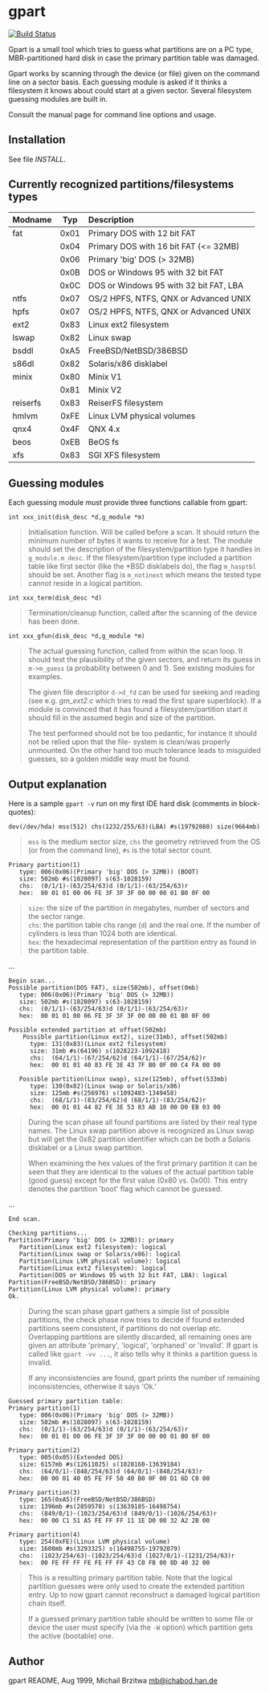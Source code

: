 # gpart

[![Build Status](https://travis-ci.org/baruch/gpart.svg)](https://travis-ci.org/baruch/gpart)

Gpart is a small tool which tries to guess what partitions
are on a PC type, MBR-partitioned hard disk in case the
primary partition table was damaged.

Gpart works by scanning through the device (or file) given on
the command line on a sector basis. Each guessing module is
asked if it thinks a filesystem it knows about could start at
a given sector. Several filesystem guessing modules are built
in.

Consult the manual page for command line options and usage.


## Installation

See file *INSTALL*.

## Currently recognized partitions/filesystems types

   Modname  | Typ  | Description
   :--------|:----:|:------------
   fat      | 0x01 | Primary DOS with 12 bit FAT
            | 0x04 | Primary DOS with 16 bit FAT (<= 32MB)
            | 0x06 | Primary 'big' DOS (> 32MB)
            | 0x0B | DOS or Windows 95 with 32 bit FAT
            | 0x0C | DOS or Windows 95 with 32 bit FAT, LBA
   ntfs     | 0x07 | OS/2 HPFS, NTFS, QNX or Advanced UNIX
   hpfs     | 0x07 | OS/2 HPFS, NTFS, QNX or Advanced UNIX
   ext2     | 0x83 | Linux ext2 filesystem
   lswap    | 0x82 | Linux swap
   bsddl    | 0xA5 | FreeBSD/NetBSD/386BSD
   s86dl    | 0x82 | Solaris/x86 disklabel
   minix    | 0x80 | Minix V1
            | 0x81 | Minix V2
   reiserfs | 0x83 | ReiserFS filesystem
   hmlvm    | 0xFE | Linux LVM physical volumes
   qnx4     | 0x4F | QNX 4.x
   beos     | 0xEB | BeOS fs
   xfs      | 0x83 | SGI XFS filesystem



## Guessing modules

Each guessing module must provide three functions callable from
gpart:

    int xxx_init(disk_desc *d,g_module *m)

>   Initialisation function. Will be called before a scan.
>   It should return the minimum number of bytes it wants
>   to receive for a test. The module should set the
>   description of the filesystem/partition type it handles
>   in `g_module.m_desc`. If the filesystem/partition type
>   included a partition table like first sector (like the
>   \*BSD disklabels do), the flag `m_hasptbl` should be set.
>   Another flag is `m_notinext` which means the tested type
>   cannot reside in a logical partition.

    int xxx_term(disk_desc *d)

>   Termination/cleanup function, called after the scanning
>   of the device has been done.

    int xxx_gfun(disk_desc *d,g_module *m)

>   The actual guessing function, called from within the
>   scan loop. It should test the plausibility of the
>   given sectors, and return its guess in `m->m_guess` (a
>   probability between 0 and 1). See existing modules
>   for examples.
>
>   The given file descriptor `d->d_fd` can be used for seeking
>   and reading (see e.g. *gm_ext2.c* which tries to read
>   the first spare superblock). If a module is convinced
>   that it has found a filesystem/partition start it should
>   fill in the assumed begin and size of the partition.
>
>   The test performed should not be too pedantic, for
>   instance it should not be relied upon that the file-
>   system is clean/was properly unmounted. On the other
>   hand too much tolerance leads to misguided guesses,
>   so a golden middle way must be found.


## Output explanation

Here is a sample `gpart -v` run on my first IDE hard disk
(comments in block-quotes):

    dev(/dev/hda) mss(512) chs(1232/255/63)(LBA) #s(19792080) size(9664mb)

>   `mss` is the medium sector size, `chs` the geometry retrieved
>   from the OS (or from the command line), `#s` is the total
>   sector count.

    Primary partition(1)
       type: 006(0x06)(Primary 'big' DOS (> 32MB)) (BOOT)
       size: 502mb #s(1028097) s(63-1028159)
       chs:  (0/1/1)-(63/254/63)d (0/1/1)-(63/254/63)r
       hex:  80 01 01 00 06 FE 3F 3F 3F 00 00 00 01 B0 0F 00

>   `size`: the size of the partition in megabytes, number of
>   sectors and the sector range.  
>   `chs`: the partition table chs range (`d`) and the real one.
>   If the number of cylinders is less than 1024 both are
>   identical.  
>   `hex`: the hexadecimal representation of the partition entry
>   as found in the partition table.  

...

    Begin scan...
    Possible partition(DOS FAT), size(502mb), offset(0mb)
       type: 006(0x06)(Primary 'big' DOS (> 32MB))
       size: 502mb #s(1028097) s(63-1028159)
       chs:  (0/1/1)-(63/254/63)d (0/1/1)-(63/254/63)r
       hex:  00 01 01 00 06 FE 3F 3F 3F 00 00 00 01 B0 0F 00

    Possible extended partition at offset(502mb)
        Possible partition(Linux ext2), size(31mb), offset(502mb)
          type: 131(0x83)(Linux ext2 filesystem)
          size: 31mb #s(64196) s(1028223-1092418)
          chs:  (64/1/1)-(67/254/62)d (64/1/1)-(67/254/62)r
          hex:  00 01 01 40 83 FE 3E 43 7F B0 0F 00 C4 FA 00 00

       Possible partition(Linux swap), size(125mb), offset(533mb)
          type: 130(0x82)(Linux swap or Solaris/x86)
          size: 125mb #s(256976) s(1092483-1349458)
          chs:  (68/1/1)-(83/254/62)d (68/1/1)-(83/254/62)r
          hex:  00 01 01 44 82 FE 3E 53 83 AB 10 00 D0 EB 03 00

>   During the scan phase all found partitions are listed by
>   their real type names. The Linux swap partition above is
>   recognized as Linux swap but will get the 0x82 partition
>   identifier which can be both a Solaris disklabel or a
>   Linux swap partition.
>
>   When examining the hex values of the first primary partition
>   it can be seen that they are identical to the values of the
>   actual partition table (good guess) except for the first
>   value (0x80 vs. 0x00). This entry denotes the partition
>   'boot' flag which cannot be guessed.

...

    End scan.

    Checking partitions...
    Partition(Primary 'big' DOS (> 32MB)): primary
       Partition(Linux ext2 filesystem): logical
       Partition(Linux swap or Solaris/x86): logical
       Partition(Linux LVM physical volume): logical
       Partition(Linux ext2 filesystem): logical
       Partition(DOS or Windows 95 with 32 bit FAT, LBA): logical
    Partition(FreeBSD/NetBSD/386BSD): primary
    Partition(Linux LVM physical volume): primary
    Ok.

>   During the scan phase gpart gathers a simple list of possible
>   partitions, the check phase now tries to decide if found
>   extended partitions seem consistent, if partitions do not
>   overlap etc. Overlapping partitions are silently discarded,
>   all remaining ones are given an attribute 'primary', 'logical',
>   'orphaned' or 'invalid'. If gpart is called like `gpart -vv ...`,
>   it also tells why it thinks a partition guess is invalid.
>
>   If any inconsistencies are found, gpart prints the number
>   of remaining inconsistencies, otherwise it says 'Ok.'

    Guessed primary partition table:
    Primary partition(1)
       type: 006(0x06)(Primary 'big' DOS (> 32MB))
       size: 502mb #s(1028097) s(63-1028159)
       chs:  (0/1/1)-(63/254/63)d (0/1/1)-(63/254/63)r
       hex:  00 01 01 00 06 FE 3F 3F 3F 00 00 00 01 B0 0F 00

    Primary partition(2)
       type: 005(0x05)(Extended DOS)
       size: 6157mb #s(12611025) s(1028160-13639184)
       chs:  (64/0/1)-(848/254/63)d (64/0/1)-(848/254/63)r
       hex:  00 00 01 40 05 FE FF 50 40 B0 0F 00 D1 6D C0 00

    Primary partition(3)
       type: 165(0xA5)(FreeBSD/NetBSD/386BSD)
       size: 1396mb #s(2859570) s(13639185-16498754)
       chs:  (849/0/1)-(1023/254/63)d (849/0/1)-(1026/254/63)r
       hex:  00 00 C1 51 A5 FE FF FF 11 1E D0 00 32 A2 2B 00

    Primary partition(4)
       type: 254(0xFE)(Linux LVM physical volume)
       size: 1608mb #s(3293325) s(16498755-19792079)
       chs:  (1023/254/63)-(1023/254/63)d (1027/0/1)-(1231/254/63)r
       hex:  00 FE FF FF FE FE FF FF 43 C0 FB 00 8D 40 32 00

>   This is a resulting primary partition table. Note that
>   the logical partition guesses were only used to create
>   the extended partition entry. Up to now gpart cannot
>   reconstruct a damaged logical partition chain itself.
>
>   If a guessed primary partition table should be written to
>   some file or device the user must specify (via the `-W`
>   option) which partition gets the active (bootable) one.

## Author

gpart README, Aug 1999, Michail Brzitwa <mb@ichabod.han.de>
